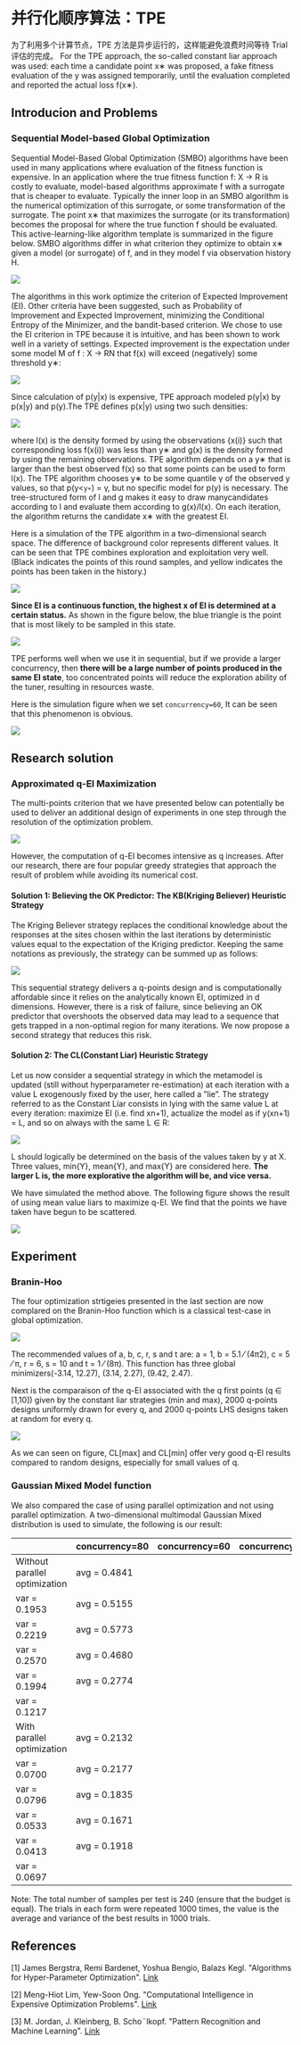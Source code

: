 # 并行化顺序算法：TPE

为了利用多个计算节点，TPE 方法是异步运行的，这样能避免浪费时间等待 Trial 评估的完成。 For the TPE approach, the so-called constant liar approach was used: each time a candidate point x∗ was proposed, a fake fitness evaluation of the y was assigned temporarily, until the evaluation completed and reported the actual loss f(x∗).

## Introducion and Problems

### Sequential Model-based Global Optimization

Sequential Model-Based Global Optimization (SMBO) algorithms have been used in many applications where evaluation of the fitness function is expensive. In an application where the true fitness function f: X → R is costly to evaluate, model-based algorithms approximate f with a surrogate that is cheaper to evaluate. Typically the inner loop in an SMBO algorithm is the numerical optimization of this surrogate, or some transformation of the surrogate. The point x∗ that maximizes the surrogate (or its transformation) becomes the proposal for where the true function f should be evaluated. This active-learning-like algorithm template is summarized in the figure below. SMBO algorithms differ in what criterion they optimize to obtain x∗ given a model (or surrogate) of f, and in they model f via observation history H.

![](../../img/parallel_tpe_search4.PNG)

The algorithms in this work optimize the criterion of Expected Improvement (EI). Other criteria have been suggested, such as Probability of Improvement and Expected Improvement, minimizing the Conditional Entropy of the Minimizer, and the bandit-based criterion. We chose to use the EI criterion in TPE because it is intuitive, and has been shown to work well in a variety of settings. Expected improvement is the expectation under some model M of f : X → RN that f(x) will exceed (negatively) some threshold y∗:

![](../../img/parallel_tpe_search_ei.PNG)

Since calculation of p(y|x) is expensive, TPE approach modeled p(y|x) by p(x|y) and p(y).The TPE defines p(x|y) using two such densities:

![](../../img/parallel_tpe_search_tpe.PNG)

where l(x) is the density formed by using the observations {x(i)} such that corresponding loss f(x(i)) was less than y∗ and g(x) is the density formed by using the remaining observations. TPE algorithm depends on a y∗ that is larger than the best observed f(x) so that some points can be used to form l(x). The TPE algorithm chooses y∗ to be some quantile γ of the observed y values, so that p(y<`y∗`) = γ, but no specific model for p(y) is necessary. The tree-structured form of l and g makes it easy to draw manycandidates according to l and evaluate them according to g(x)/l(x). On each iteration, the algorithm returns the candidate x∗ with the greatest EI.

Here is a simulation of the TPE algorithm in a two-dimensional search space. The difference of background color represents different values. It can be seen that TPE combines exploration and exploitation very well. (Black indicates the points of this round samples, and yellow indicates the points has been taken in the history.)

![](../../img/parallel_tpe_search1.gif)

**Since EI is a continuous function, the highest x of EI is determined at a certain status.** As shown in the figure below, the blue triangle is the point that is most likely to be sampled in this state.

![](../../img/parallel_tpe_search_ei2.PNG)

TPE performs well when we use it in sequential, but if we provide a larger concurrency, then **there will be a large number of points produced in the same EI state**, too concentrated points will reduce the exploration ability of the tuner, resulting in resources waste.

Here is the simulation figure when we set `concurrency=60`, It can be seen that this phenomenon is obvious.

![](../../img/parallel_tpe_search2.gif)

## Research solution

### Approximated q-EI Maximization

The multi-points criterion that we have presented below can potentially be used to deliver an additional design of experiments in one step through the resolution of the optimization problem.

![](../../img/parallel_tpe_search_qEI.PNG)

However, the computation of q-EI becomes intensive as q increases. After our research, there are four popular greedy strategies that approach the result of problem while avoiding its numerical cost.

#### Solution 1: Believing the OK Predictor: The KB(Kriging Believer) Heuristic Strategy

The Kriging Believer strategy replaces the conditional knowledge about the responses at the sites chosen within the last iterations by deterministic values equal to the expectation of the Kriging predictor. Keeping the same notations as previously, the strategy can be summed up as follows:

![](../../img/parallel_tpe_search_kb.PNG)

This sequential strategy delivers a q-points design and is computationally affordable since it relies on the analytically known EI, optimized in d dimensions. However, there is a risk of failure, since believing an OK predictor that overshoots the observed data may lead to a sequence that gets trapped in a non-optimal region for many iterations. We now propose a second strategy that reduces this risk.

#### Solution 2: The CL(Constant Liar) Heuristic Strategy

Let us now consider a sequential strategy in which the metamodel is updated (still without hyperparameter re-estimation) at each iteration with a value L exogenously fixed by the user, here called a ”lie”. The strategy referred to as the Constant Liar consists in lying with the same value L at every iteration: maximize EI (i.e. find xn+1), actualize the model as if y(xn+1) = L, and so on always with the same L ∈ R:

![](../../img/parallel_tpe_search_cl.PNG)

L should logically be determined on the basis of the values taken by y at X. Three values, min{Y}, mean{Y}, and max{Y} are considered here. **The larger L is, the more explorative the algorithm will be, and vice versa.**

We have simulated the method above. The following figure shows the result of using mean value liars to maximize q-EI. We find that the points we have taken have begun to be scattered.

![](../../img/parallel_tpe_search3.gif)

## Experiment

### Branin-Hoo

The four optimization strtigeies presented in the last section are now complared on the Branin-Hoo function which is a classical test-case in global optimization.

![](../../img/parallel_tpe_search_branin.PNG)

The recommended values of a, b, c, r, s and t are: a = 1, b = 5.1 ⁄ (4π2), c = 5 ⁄ π, r = 6, s = 10 and t = 1 ⁄ (8π). This function has three global minimizers(-3.14, 12.27), (3.14, 2.27), (9.42, 2.47).

Next is the comparaison of the q-EI associated with the q first points (q ∈ [1,10]) given by the constant liar strategies (min and max), 2000 q-points designs uniformly drawn for every q, and 2000 q-points LHS designs taken at random for every q.

![](../../img/parallel_tpe_search_result.PNG)

As we can seen on figure, CL[max] and CL[min] offer very good q-EI results compared to random designs, especially for small values of q.

### Gaussian Mixed Model function

We also compared the case of using parallel optimization and not using parallel optimization. A two-dimensional multimodal Gaussian Mixed distribution is used to simulate, the following is our result:

|                               | concurrency=80               | concurrency=60               | concurrency=40               | concurrency=20               | concurrency=10               |
| ----------------------------- | ---------------------------- | ---------------------------- | ---------------------------- | ---------------------------- | ---------------------------- |
| Without parallel optimization | avg = 0.4841   
var = 0.1953 | avg = 0.5155   
var = 0.2219 | avg = 0.5773   
var = 0.2570 | avg = 0.4680   
var = 0.1994 | avg = 0.2774   
var = 0.1217 |
| With parallel optimization    | avg = 0.2132   
var = 0.0700 | avg = 0.2177  
var = 0.0796  | avg = 0.1835   
var = 0.0533 | avg = 0.1671   
var = 0.0413 | avg = 0.1918   
var = 0.0697 |


Note: The total number of samples per test is 240 (ensure that the budget is equal). The trials in each form were repeated 1000 times, the value is the average and variance of the best results in 1000 trials.

## References

[1] James Bergstra, Remi Bardenet, Yoshua Bengio, Balazs Kegl. "Algorithms for Hyper-Parameter Optimization". [Link](https://papers.nips.cc/paper/4443-algorithms-for-hyper-parameter-optimization.pdf)

[2] Meng-Hiot Lim, Yew-Soon Ong. "Computational Intelligence in Expensive Optimization Problems". [Link](https://link.springer.com/content/pdf/10.1007%2F978-3-642-10701-6.pdf)

[3] M. Jordan, J. Kleinberg, B. Scho¨lkopf. "Pattern Recognition and Machine Learning". [Link](http://users.isr.ist.utl.pt/~wurmd/Livros/school/Bishop%20-%20Pattern%20Recognition%20And%20Machine%20Learning%20-%20Springer%20%202006.pdf)